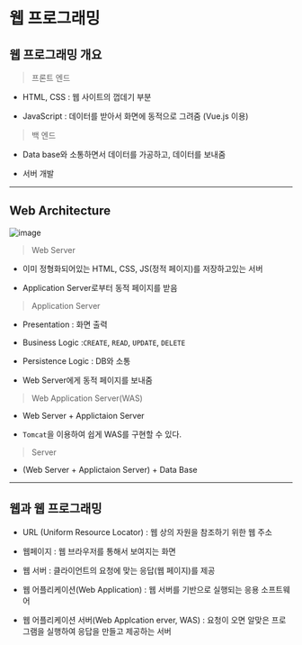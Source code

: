 # 웹 프로그래밍

## 웹 프로그래밍 개요

> 프론트 엔드

- HTML, CSS : 웹 사이트의 껍데기 부분

- JavaScript : 데이터를 받아서 화면에 동적으로 그려줌 (Vue.js 이용)

> 백 엔드

- Data base와 소통하면서 데이터를 가공하고, 데이터를 보내줌

- 서버 개발

---

## Web Architecture

![image](https://user-images.githubusercontent.com/109258306/191024433-523bea8d-4d43-41a2-8470-1b083cec5eba.png)

> Web Server

- 이미 정형화되어있는 HTML, CSS, JS(정적 페이지)를 저장하고있는 서버

- Application Server로부터 동적 페이지를 받음

> Application Server

- Presentation : 화면 출력

- Business Logic :`CREATE`, `READ`, `UPDATE`, `DELETE`

- Persistence Logic : DB와 소통

- Web Server에게 동적 페이지를 보내줌

> Web Application Server(WAS)

- Web Server + Applictaion Server

- `Tomcat`을 이용하여 쉽게 WAS를 구현할 수 있다.

> Server

- (Web Server + Applictaion Server) + Data Base

---

## 웹과 웹 프로그래밍

- URL (Uniform Resource Locator) : 웹 상의 자원을 참조하기 위한 웹 주소

- 웹페이지 : 웹 브라우저를 통해서 보여지는 화면

- 웹 서버 : 클라이언트의 요청에 맞는 응답(웹 페이지)를 제공

- 웹 어플리케이션(Web Application) : 웹 서버를 기반으로 실행되는 응용 소프트웨어

- 웹 어플리케이션 서버(Web Applcation erver, WAS) : 요청이 오면 알맞은 프로그램을 실행하여 응답을 만들고 제공하는 서버


